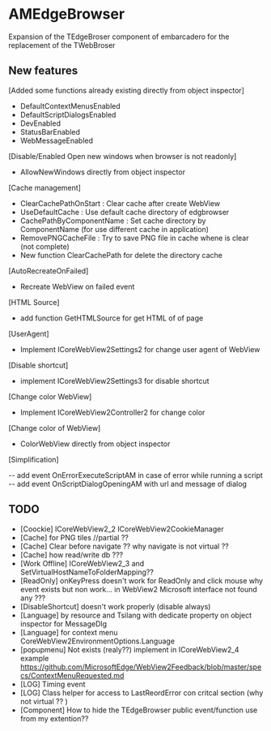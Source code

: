 # AMEdgeBrowser
Expansion of the TEdgeBroser component of embarcadero for the replacement of the TWebBroser


## New features 

[Added some functions already existing directly from object inspector]
- DefaultContextMenusEnabled
- DefaultScriptDialogsEnabled
- DevEnabled
- StatusBarEnabled
- WebMessageEnabled

[Disable/Enabled Open new windows when browser is not readonly]
- AllowNewWindows directly from object inspector

[Cache management]

 - ClearCachePathOnStart    : Clear cache after create WebView
 - UseDefaultCache          : Use default cache directory of edgbrowser 
 - CachePathByComponentName : Set cache directory by ComponentName (for use different cache in application)
 - RemovePNGCacheFile       : Try to save PNG file in cache whene is clear (not complete)
 - New function ClearCachePath for delete the directory cache
 
[AutoRecreateOnFailed]
- Recreate WebView on failed event

[HTML Source]
- add function GetHTMLSource for get HTML of of page
 
[UserAgent]
- Implement ICoreWebView2Settings2 for change user agent of WebView

[Disable shortcut]
- implement ICoreWebView2Settings3 for disable shortcut

[Change color WebView]
- Implement ICoreWebView2Controller2 for change color

[Change color of WebView]
- ColorWebView directly from object inspector

[Simplification]

-- add event OnErrorExecuteScriptAM in case of error while running a script 
-- add event OnScriptDialogOpeningAM with url and message of dialog 

## TODO
 
 - [Coockie]         ICoreWebView2_2 ICoreWebView2CookieManager
 - [Cache]           for PNG tiles //partial ??
 - [Cache]           Clear before navigate ?? why navigate is not virtual ??
 - [Cache]           how read/write db ???
 - [Work Offline]    ICoreWebView2_3 and SetVirtualHostNameToFolderMapping??
 - [ReadOnly]        onKeyPress doesn't work for ReadOnly and click mouse  why event exists but non work... in WebView2 Microsoft interface not found any ???
 - [DisableShortcut] doesn't work properly (disable always)
 - [Language]        by resource and Tsilang with dedicate property on object inspector for MessageDlg
 - [Language]        for context menu  CoreWebView2EnvironmentOptions.Language
 - [popupmenu]       Not exists (realy??) implement in ICoreWebView2_4 example https://github.com/MicrosoftEdge/WebView2Feedback/blob/master/specs/ContextMenuRequested.md
 - [LOG]             Timing event
 - [LOG]             Class helper for access to LastReordError con critcal section  (why not virtual ?? )
 - [Component]       How to hide the TEdgeBrowser public event/function use from my extention??
 
